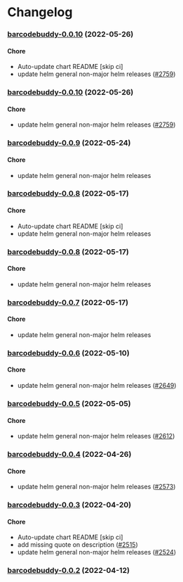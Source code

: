 # Changelog<br>


<a name="barcodebuddy-0.0.10"></a>
### [barcodebuddy-0.0.10](https://github.com/truecharts/apps/compare/barcodebuddy-0.0.9...barcodebuddy-0.0.10) (2022-05-26)

#### Chore

* Auto-update chart README [skip ci]
* update helm general non-major helm releases ([#2759](https://github.com/truecharts/apps/issues/2759))



<a name="barcodebuddy-0.0.10"></a>
### [barcodebuddy-0.0.10](https://github.com/truecharts/apps/compare/barcodebuddy-0.0.9...barcodebuddy-0.0.10) (2022-05-26)

#### Chore

* update helm general non-major helm releases ([#2759](https://github.com/truecharts/apps/issues/2759))



<a name="barcodebuddy-0.0.9"></a>
### [barcodebuddy-0.0.9](https://github.com/truecharts/apps/compare/barcodebuddy-0.0.8...barcodebuddy-0.0.9) (2022-05-24)

#### Chore

* update helm general non-major helm releases



<a name="barcodebuddy-0.0.8"></a>
### [barcodebuddy-0.0.8](https://github.com/truecharts/apps/compare/barcodebuddy-0.0.7...barcodebuddy-0.0.8) (2022-05-17)

#### Chore

* Auto-update chart README [skip ci]
* update helm general non-major helm releases



<a name="barcodebuddy-0.0.8"></a>
### [barcodebuddy-0.0.8](https://github.com/truecharts/apps/compare/barcodebuddy-0.0.7...barcodebuddy-0.0.8) (2022-05-17)

#### Chore

* update helm general non-major helm releases



<a name="barcodebuddy-0.0.7"></a>
### [barcodebuddy-0.0.7](https://github.com/truecharts/apps/compare/barcodebuddy-0.0.6...barcodebuddy-0.0.7) (2022-05-17)

#### Chore

* update helm general non-major helm releases



<a name="barcodebuddy-0.0.6"></a>
### [barcodebuddy-0.0.6](https://github.com/truecharts/apps/compare/barcodebuddy-0.0.5...barcodebuddy-0.0.6) (2022-05-10)

#### Chore

* update helm general non-major helm releases ([#2649](https://github.com/truecharts/apps/issues/2649))



<a name="barcodebuddy-0.0.5"></a>
### [barcodebuddy-0.0.5](https://github.com/truecharts/apps/compare/barcodebuddy-0.0.4...barcodebuddy-0.0.5) (2022-05-05)

#### Chore

* update helm general non-major helm releases ([#2612](https://github.com/truecharts/apps/issues/2612))



<a name="barcodebuddy-0.0.4"></a>
### [barcodebuddy-0.0.4](https://github.com/truecharts/apps/compare/barcodebuddy-0.0.3...barcodebuddy-0.0.4) (2022-04-26)

#### Chore

* update helm general non-major helm releases ([#2573](https://github.com/truecharts/apps/issues/2573))



<a name="barcodebuddy-0.0.3"></a>
### [barcodebuddy-0.0.3](https://github.com/truecharts/apps/compare/barcodebuddy-0.0.2...barcodebuddy-0.0.3) (2022-04-20)

#### Chore

* Auto-update chart README [skip ci]
* add missing quote on description ([#2515](https://github.com/truecharts/apps/issues/2515))
* update helm general non-major helm releases ([#2524](https://github.com/truecharts/apps/issues/2524))



<a name="barcodebuddy-0.0.2"></a>
### [barcodebuddy-0.0.2](https://github.com/truecharts/apps/compare/barcodebuddy-0.0.1...barcodebuddy-0.0.2) (2022-04-12)
